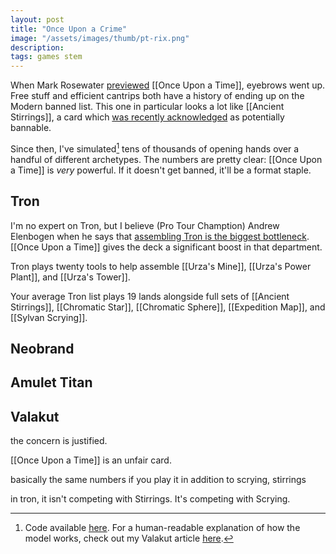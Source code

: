 ```yaml
---
layout: post
title: "Once Upon a Crime"
image: "/assets/images/thumb/pt-rix.png"
description: 
tags: games stem
---
```


When Mark Rosewater [previewed](https://magic.wizards.com/en/articles/archive/making-magic/eldraine-or-shine-2019-09-09) [[Once Upon a Time]], eyebrows went up. Free stuff and efficient cantrips both have a history of ending up on the Modern banned list. This one in particular looks a lot like [[Ancient Stirrings]], a card which [was recently acknowledged](https://magic.wizards.com/en/articles/archive/news/january-21-2019-banned-and-restricted-announcement) as potentially bannable.

Since then, I've simulated[^1] tens of thousands of opening hands over a handful of different archetypes. The numbers are pretty clear: [[Once Upon a Time]] is *very* powerful. If it doesn't get banned, it'll be a format staple. 

[^1]: Code available [here](https://github.com/charles-uno/amulet). For a human-readable explanation of how the model works, check out my Valakut article [here](http://charles.uno/valakut-simulation/). 


## Tron

I'm no expert on Tron, but I believe (Pro Tour Chamption) Andrew Elenbogen when he says that [assembling Tron is the biggest bottleneck](https://twitter.com/Ajelenbogen/status/1171268444781760514). [[Once Upon a Time]] gives the deck a significant boost in that department. 







Tron plays twenty tools to help assemble [[Urza's Mine]], [[Urza's Power Plant]], and [[Urza's Tower]]. 



Your average Tron list plays 19 lands alongside full sets of [[Ancient Stirrings]], [[Chromatic Star]], [[Chromatic Sphere]], [[Expedition Map]], and [[Sylvan Scrying]]. 



## Neobrand



## Amulet Titan


## Valakut



















the concern is justified. 

[[Once Upon a Time]] is an unfair card. 




basically the same numbers if you play it in addition to scrying, stirrings


in tron, it isn't competing with Stirrings. It's competing with Scrying.

